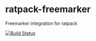 # ratpack-freemarker
Freemarker integration for ratpack


[![Build Status](https://jenkins.quadim.ai/buildStatus/icon?job=ratpack-freemarker)](https://jenkins.quadim.ai/job/ratpack-freemarker/)
